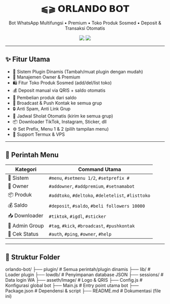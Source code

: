 <h1 align="center">⫹⫺ 𝗢𝗥𝗟𝗔𝗡𝗗𝗢 𝗕𝗢𝗧</h1>
<p align="center">
  Bot WhatsApp Multifungsi • Premium • Toko Produk Sosmed • Deposit & Transaksi Otomatis
</p>

<p align="center">
  <a href="https://wa.me/6283106346274"><img src="https://img.shields.io/badge/Owner-OrlandoOfficial-green?style=flat-square" /></a>
  <a href="https://orlando-digital.my.id"><img src="https://img.shields.io/badge/Website-Orlando%20Digital-blue?style=flat-square" /></a>
</p>

---

## ✨ Fitur Utama

- 🔰 Sistem Plugin Dinamis (Tambah/muat plugin dengan mudah)
- 👑 Manajemen Owner & Premium
- 🛍️ Fitur Toko Produk Sosmed (add/del/list toko)
- 💰 Deposit manual via QRIS + saldo otomatis
- 🛒 Pembelian produk dari saldo
- 👥 Broadcast & Push Kontak ke semua grup
- 🔒 Anti Spam, Anti Link Grup
- 🕌 Jadwal Sholat Otomatis (kirim ke semua grup)
- 📦 Downloader TikTok, Instagram, Sticker, dll
- ⚙️ Set Prefix, Menu 1 & 2 (pilih tampilan menu)
- 📡 Support Termux & VPS

---

## 🧠 Perintah Menu

| Kategori         | Command Utama                                  |
|------------------|------------------------------------------------|
| 🔧 Sistem        | `#menu`, `#setmenu 1/2`, `#setprefix #`         |
| 👑 Owner         | `#addowner`, `#addpremium`, `#setnamabot`       |
| 📦 Produk        | `#addtoko`, `#deltoko`, `#deletelist`, `#listtoko` |
| 💰 Saldo         | `#deposit`, `#saldo`, `#beli followers 10000`   |
| 📥 Downloader    | `#tiktok`, `#igdl`, `#sticker`                  |
| 📢 Admin Group   | `#tag`, `#kick`, `#broadcast`, `#pushkontak`    |
| 🔐 Cek Status    | `#auth`, `#ping`, `#owner`, `#help`             |

---

## 🧾 Struktur Folder
orlando-bot/
├── plugin/ # Semua perintah/plugin dinamis
├── lib/ # Loader plugin
├── lowdb/ # Penyimpanan database JSON
├── sessions/ # Data login WA
├── asseth/Image/ # Logo & QRIS
├── Config.js # Konfigurasi global bot
├── Main.js # Entry point utama bot
├── Package.json # Dependensi & script
├── README.md # Dokumentasi (file ini)
